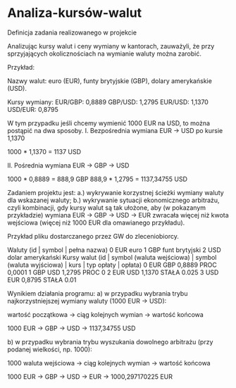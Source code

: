 # Analiza-kursów-walut
 
Definicja zadania realizowanego w projekcie

Analizując kursy walut i ceny wymiany w kantorach, zauważyli, że przy sprzyjających okolicznościach na wymianie waluty można zarobić.

Przykład:

Nazwy walut: euro (EUR), funty brytyjskie (GBP), dolary amerykańskie (USD).

Kursy wymiany:
EUR/GBP: 0,8889
GBP/USD: 1,2795
EUR/USD: 1,1370
USD/EUR: 0,8795

W tym przypadku jeśli chcemy wymienić 1000 EUR na USD, to można postąpić na dwa sposoby.
I. Bezpośrednia wymiana EUR -> USD po kursie 1,1370

1000 * 1,1370 = 1137 USD

II. Pośrednia wymiana EUR -> GBP -> USD

1000 * 0,8889 = 888,9 GBP
888,9 * 1,2795 = 1137,34755 USD

Zadaniem projektu jest:
a.) wykrywanie korzystnej ścieżki wymiany waluty dla wskazanej waluty;
b.) wykrywanie sytuacji ekonomicznego arbitrażu, czyli kombinacji, gdy kursy walut są tak ułożone, aby (w pokazanym przykładzie) wymiana EUR -> GBP -> USD -> EUR zwracała więcej niż kwota wejściowa (więcej niż 1000 EUR dla omawianego przykładu).

Przykład pliku dostarczanego przez GW do zleceniobiorcy.

Waluty (id | symbol | pełna nazwa)
0 EUR euro
1 GBP funt brytyjski
2 USD dolar amerykański
Kursy walut (id | symbol (waluta wejściowa) | symbol (waluta wyjściowa) | kurs | typ opłaty | opłata)
0 EUR GBP 0,8889 PROC 0,0001
1 GBP USD 1,2795 PROC 0
2 EUR USD 1,1370 STAŁA 0.025
3 USD EUR 0,8795 STAŁA 0.01

Wynikiem działania programu:
a) w przypadku wybrania trybu najkorzystniejszej wymiany waluty (1000 EUR -> USD):

wartość początkowa -> ciąg kolejnych wymian -> wartość końcowa

1000 EUR -> GBP -> USD -> 1137,34755 USD

b) w przypadku wybrania trybu wyszukania dowolnego arbitrażu (przy podanej wielkości, np. 1000):

1000 waluta wejściowa -> ciąg kolejnych wymian -> wartość końcowa

1000 EUR -> GBP -> USD -> EUR -> 1000,297170225 EUR

